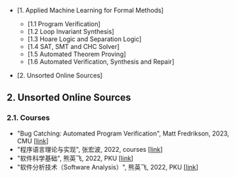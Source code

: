 - [1. Applied Machine Learning for Formal Methods]
	- [1.1 Program Verification]
	- [1.2 Loop Invariant Synthesis]
	- [1.3 Hoare Logic and Separation Logic]
	- [1.4 SAT, SMT and CHC Solver]
	- [1.5 Automated Theorem Proving]
	- [1.6 Automated Verification, Synthesis and Repair] 
	
- [2. Unsorted Online Sources]


## 2. Unsorted Online Sources

### 2.1. Courses

- "Bug Catching: Automated Program Verification", Matt Fredrikson, 2023, CMU
  [[link](https://www.cs.cmu.edu/~15414/schedule.html)]
- "程序语言理论与实现", 张宏波, 2022, courses
  [[link](https://bobzhang.github.io/courses/)]
- "软件科学基础", 熊英飞, 2022, PKU
  [[link](https://xiongyingfei.github.io/SF/2022/)]
- "软件分析技术（Software Analysis）", 熊英飞, 2022, PKU
  [[link](https://xiongyingfei.github.io/SA/2021/main.htm)]

